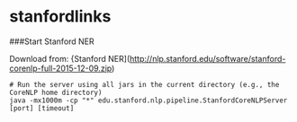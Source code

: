 # stanfordlinks

###Start Stanford NER

Download from: {Stanford NER](http://nlp.stanford.edu/software/stanford-corenlp-full-2015-12-09.zip)

    # Run the server using all jars in the current directory (e.g., the CoreNLP home directory)
    java -mx1000m -cp "*" edu.stanford.nlp.pipeline.StanfordCoreNLPServer [port] [timeout]